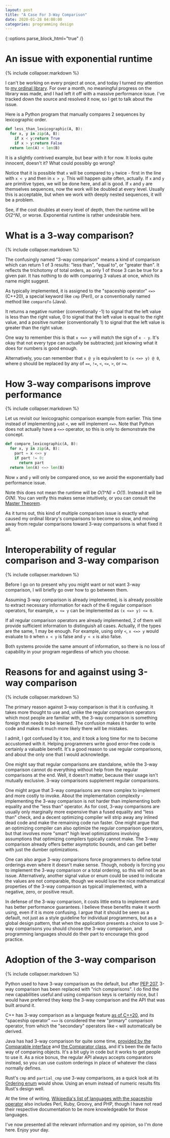 ```yaml
---
layout: post
title: "A Case For 3-Way Comparison"
date: 2020-01-28 04:00:00
categories: programming design
---
```


{::options parse_block_html="true" /}

# An issue with exponential runtime

{% include collapser.markdown %}

<div>

I can't be working on every project at once,
and today I turned my attention to
[my ordinal library](https://github.com/komiamiko/doodads/tree/master/transfinite).
For over a month, no meaningful progress on the library was made,
and I had left it off with a massive performance issue.
I've tracked down the source and resolved it now,
so I get to talk about the issue.

Here is a Python program that manually compares 2 sequences by lexicographic order.

```py
def less_than_lexicographic(A, B):
  for x, y in zip(A, B):
    if x < y:return True
    if x > y:return False
  return len(A) < len(B)
```

It is a slightly contrived example, but bear with it for now.
It looks quite innocent, doesn't it?
What could possibly go wrong?

Notice that it is possible that `x` will be compared to `y` twice - first in the line with `x < y` and then in `x > y`.
This will happen quite often, actually.
If `x` and `y` are primitive types, we will be done here, and all is good.
If `x` and `y` are themselves sequences, now the work will be doubled at every level.
Usually this is acceptable, but when we work with deeply nested sequences, it will be a problem.

See, if the cost doubles at every level of depth,
then the runtime will be *O(2^N)*, or worse.
Exponential runtime is rather undesirable here.

</div>

# What is a 3-way comparison?

{% include collapser.markdown %}

<div>

The confusingly named "3-way comparison" means a kind of comparison
which can return 1 of 3 results: "less than", "equal to", or "greater than".
It reflects the trichotomy of total orders,
as only 1 of those 3 can be true for a given pair.
It has nothing to do with comparing 3 values at once, which its name might suggest.

As typically implemented, it is assigned to
the "spaceship operator" `<=>` (C++20),
a special keyword like `cmp` (Perl),
or a conventionally named method like `compareTo` (Java).

It returns
a negative number (conventionally -1) to signal that the left value is less than the right value,
0 to signal that the left value is equal to the right value,
and a positive number (conventionally 1) to signal that the left value is greater than the right value.

One way to remember this is that `x <=> y` will match the sign of `x - y`.
It's okay that not every type can actually be subtracted;
just knowing what it does for numbers is good enough.

Alternatively, you can remember that `x @ y` is equivalent to `(x <=> y) @ 0`,
where `@` should be replaced by any of `==`, `!=`, `<`, `<=`, `>`, or `>=`.

</div>

# How 3-way comparisons improve performance

{% include collapser.markdown %}

<div>

Let us revisit our lexicographic comparison example from earlier.
This time instead of implementing just `<`, we will implement `<=>`.
Note that Python does not actually have a `<=>` operator,
so this is only to demonstrate the concept.

```py
def compare_lexicographic(A, B):
  for x, y in zip(A, B):
    part = x <=> y
    if part != 0:
      return part
  return len(A) <=> len(B)
```

Now `x` and `y` will only be compared once,
so we avoid the exponentially bad performance issue.

Note this does not mean the runtime will be *O(1^N) = O(1)*.
Instead it will be *O(N)*.
You can verify this makes sense intuitively,
or you can consult the [Master Theorem](https://en.wikipedia.org/wiki/Master_theorem_%28analysis_of_algorithms%29).

As it turns out, this kind of multiple comparison issue is exactly
what caused my ordinal library's comparisons to become so slow,
and moving away from regular comparisons toward 3-way comparisons
is what fixed it all.

</div>

# Interoperability of regular comparison and 3-way comparison

{% include collapser.markdown %}

<div>

Before I go on to present why you might want or not want 3-way comparison,
I will briefly go over how to go between them.

Assuming 3-way comparison is already implemented,
is is already possible to extract necessary information for each of the 6 regular comparison operators,
for example, `x <= y` can be implemented as `(x <=> y) <= 0`.

If all regular comparison operators are already implemented, 2 of them will provide sufficient information to distinguish all cases.
Actually, if the types are the same, 1 may be enough.
For example, using only `<`, `x <=> y` would evaluate to `0` when `x < y` is false and `y < x` is also false.

Both systems provide the same amount of information,
so there is no loss of capability in your program regardless of which you choose.

</div>

# Reasons for and against using 3-way comparison

{% include collapser.markdown %}

<div>

The primary reason against 3-way comparison is that it is confusing.
It takes more thought to use and, unlike the regular comparison operators
which most people are familiar with, the 3-way comparison is something foreign that needs to be learned.
The confusion makes it harder to write code and makes it much more likely there will be mistakes.

I admit, I got confused by it too, and it took a long time for me to become accustomed with it.
Helping programmers write good error-free code is certainly a valuable benefit.
It's a good reason to use regular comparisons, and about the only one that I would acknowledge.

One might say that regular comparisons are standalone,
while the 3-way comparison cannot do everything without help from the regular comparisons at the end.
Well, it doesn't matter, because their usage isn't mutually exclusive.
3-way comparisons supplement regular comparisons.

One might argue that 3-way comparisons are more complex to implement and more costly to invoke.
About the implementation complexity - implementing the 3-way comparison is not harder than implementing both equality and the "less than" operator.
As for cost, 3-way comparisons are usually only marginally more expensive than a fused equality and "less than" check,
and a decent optimizing compiler will strip away any inlined dead code and make the remaining code run faster.
One might argue that an optimizing compiler can also optimize the regular comparison operators,
but that involves more "smart" high level optimizations involving assumptions that optimizing compilers typically cannot make.
The 3-way comparison already offers better asymptotic bounds,
and can get better with just the dumber optimizations.

One can also argue 3-way comparisons force programmers to define total orderings even where it doesn't make sense.
Though, nobody is forcing you to implement the 3-way comparison or a total ordering, so this will not be an issue.
Alternatively, another signal value or enum could be used to indicate the values are not comparable,
though we would lose the nice mathematical properties of the 3-way comparison as typicall implemented,
with a negative, zero, or positive result.

In defense of the 3-way comparison, it costs little extra to implement and has better performance guarantees.
I believe these benefits make it worth using, even if it is more confusing.
I argue that it should be seen as a default,
not just as a style guideline for individual programmers,
but as a global design pattern,
that when the application presents a choice to use 3-way comparisons you should choose the 3-way comparison,
and programming languages should do their part to encourage this good practice.

</div>

# Adoption of the 3-way comparison

{% include collapser.markdown %}

<div>

Python used to have 3-way comparison as the default, but after
[PEP 207](https://www.python.org/dev/peps/pep-0207/),
3-way comparison has been replaced with "rich comparisons".
I do find the new capabilities useful and using comparison keys is certainly nice,
but I would have preferred they keep the 3-way comparison and the API that was built around it.

C++ has 3-way comparison as a language feature
[as of C++20](https://en.cppreference.com/w/cpp/language/operator_comparison),
and its "spaceship operator" `<=>` is considered the new "primary" comparison operator,
from which the "secondary" operators like `<` will automatically be derived.

Java has had 3-way comparison for quite some time,
[provided by the Comparable interface](https://docs.oracle.com/javase/10/docs/api/java/lang/Comparable.html)
and [the Comparator class](https://docs.oracle.com/javase/10/docs/api/java/util/Comparator.html),
and it's been the de facto way of comparing objects.
It's a bit ugly in code but it works to get people to use it.
As a nice bonus, the regular API always accepts comparators instead, so you can use custom orderings in place of whatever the class normally defines.

Rust's `cmp` and `partial_cmp` use 3-way comparisons,
as a quick look at its
[Ordering enum](https://doc.rust-lang.org/std/cmp/enum.Ordering.html)
would show.
Using an enum instead of numeric results fits Rust's design well.

At the time of writing,
[Wikipedia's list of languages with the spaceship operator](https://en.wikipedia.org/wiki/Three-way_comparison#"Spaceship_operator")
also includes Perl, Ruby, Groovy, and PHP,
though I have not read their respective documentation to be more knowledgeable for those languages.

I've now presented all the relevant information and my opinion, so I'm done here.
Enjoy your day.

</div>
